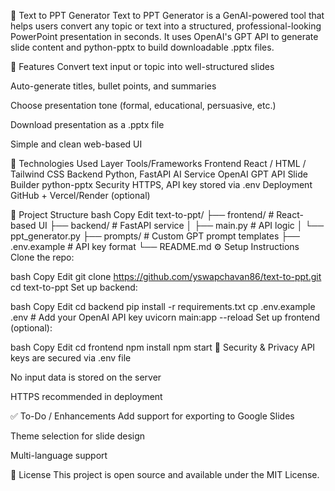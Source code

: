 🧠 Text to PPT Generator
Text to PPT Generator is a GenAI-powered tool that helps users convert any topic or text into a structured, professional-looking PowerPoint presentation in seconds. It uses OpenAI's GPT API to generate slide content and python-pptx to build downloadable .pptx files.

📌 Features
Convert text input or topic into well-structured slides

Auto-generate titles, bullet points, and summaries

Choose presentation tone (formal, educational, persuasive, etc.)

Download presentation as a .pptx file

Simple and clean web-based UI

🚀 Technologies Used
Layer	Tools/Frameworks
Frontend	React / HTML / Tailwind CSS
Backend	Python, FastAPI
AI Service	OpenAI GPT API
Slide Builder	python-pptx
Security	HTTPS, API key stored via .env
Deployment	GitHub + Vercel/Render (optional)

📂 Project Structure
bash
Copy
Edit
text-to-ppt/
├── frontend/           # React-based UI
├── backend/            # FastAPI service
│   ├── main.py         # API logic
│   └── ppt_generator.py
├── prompts/            # Custom GPT prompt templates
├── .env.example        # API key format
└── README.md
⚙️ Setup Instructions
Clone the repo:

bash
Copy
Edit
git clone https://github.com/yswapchavan86/text-to-ppt.git
cd text-to-ppt
Set up backend:

bash
Copy
Edit
cd backend
pip install -r requirements.txt
cp .env.example .env  # Add your OpenAI API key
uvicorn main:app --reload
Set up frontend (optional):

bash
Copy
Edit
cd frontend
npm install
npm start
🔐 Security & Privacy
API keys are secured via .env file

No input data is stored on the server

HTTPS recommended in deployment

✅ To-Do / Enhancements
Add support for exporting to Google Slides

Theme selection for slide design

Multi-language support

📄 License
This project is open source and available under the MIT License.

